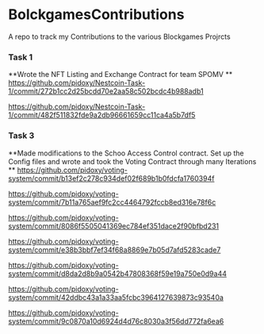 # BolckgamesContributions
A repo to track my Contributions to the various Blockgames Projrcts
### Task 1

**Wrote the NFT Listing and Exchange Contract for team SPOMV
**
https://github.com/pidoxy/Nestcoin-Task-1/commit/272b1cc2d25bcdd70e2aa58c502bcdc4b988adb1

https://github.com/pidoxy/Nestcoin-Task-1/commit/482f511832fde9a2db96661659cc11ca4a5b7df5

### Task 3
**Made modifications to the Schoo Access Control contract. Set up the Config files and wrote and took the Voting Contract through many Iterations
** 
https://github.com/pidoxy/voting-system/commit/b13ef2c278c934def02f689b1b0fdcfa1760394f

https://github.com/pidoxy/voting-system/commit/7b11a765aef9fc2cc4464792fccb8ed316e78f6c

https://github.com/pidoxy/voting-system/commit/8086f5505041369ec784ef351dace2f90bfbd231

https://github.com/pidoxy/voting-system/commit/e38b3bbf7ef34f68a8869e7b05d7afd5283cade7

https://github.com/pidoxy/voting-system/commit/d8da2d8b9a0542b47808368f59e19a750e0d9a44

https://github.com/pidoxy/voting-system/commit/42ddbc43a1a33aa5fcbc3964127639873c93540a

https://github.com/pidoxy/voting-system/commit/9c0870a10d6924d4d76c8030a3f56dd772fa6ea6
